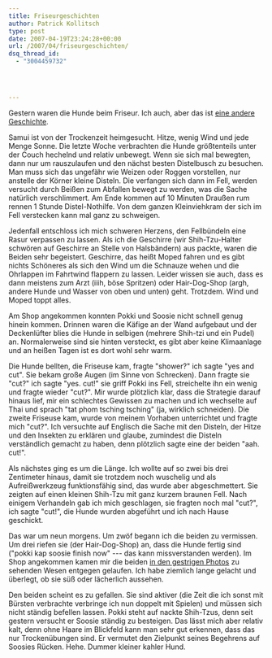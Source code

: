 ```yaml
---
title: Friseurgeschichten
author: Patrick Kollitsch
type: post
date: 2007-04-19T23:24:28+00:00
url: /2007/04/friseurgeschichten/
dsq_thread_id:
  - "3004459732"




---
```

Gestern waren die Hunde beim Friseur. Ich auch, aber das ist <a href="1230">eine andere Geschichte</a>. 

Samui ist von der Trockenzeit heimgesucht. Hitze, wenig Wind und jede Menge Sonne. Die letzte Woche verbrachten die Hunde gr&ouml;&szlig;tenteils unter der Couch hechelnd und relativ unbewegt. Wenn sie sich mal bewegten, dann nur um rauszulaufen und den n&auml;chst besten Distelbusch zu besuchen. Man muss sich das ungef&auml;hr wie Weizen oder Roggen vorstellen, nur anstelle der K&ouml;rner kleine Disteln. Die verfangen sich dann im Fell, werden versucht durch Bei&szlig;en zum Abfallen bewegt zu werden, was die Sache nat&uuml;rlich verschlimmert. Am Ende kommen auf 10 Minuten Drau&szlig;en rum rennen 1 Stunde Distel-Nothilfe. Von dem ganzen Kleinviehkram der sich im Fell verstecken kann mal ganz zu schweigen.

Jedenfall entschloss ich mich schweren Herzens, den Fellb&uuml;ndeln eine Rasur verpassen zu lassen. Als ich die Geschirre (wir Shih-Tzu-Halter schw&ouml;ren auf Geschirre an Stelle von Halsb&auml;ndern) aus packte, waren die Beiden sehr begeistert. Geschirre, das hei&szlig;t Moped fahren und es gibt nichts Sch&ouml;neres als sich den Wind um die Schnauze wehen und die Ohrlappen im Fahrtwind flappern zu lassen. Leider wissen sie auch, dass es dann meistens zum Arzt (iiih, b&ouml;se Spritzen) oder Hair-Dog-Shop (argh, andere Hunde und Wasser von oben und unten) geht. Trotzdem. Wind und Moped toppt alles.

Am Shop angekommen konnten Pokki und Soosie nicht schnell genug hinein kommen. Drinnen waren die K&auml;fige an der Wand aufgebaut und der Deckenl&uuml;fter blies die Hunde in selbigen (mehrere Shih-tzi und ein Pudel) an. Normalerweise sind sie hinten versteckt, es gibt aber keine Klimaanlage und an hei&szlig;en Tagen ist es dort wohl sehr warm. 

Die Hunde bellten, die Friseuse kam, fragte "shower?" ich sagte "yes and cut". Sie bekam gro&szlig;e Augen (im Sinne von Schrecken). Dann fragte sie "cut?" ich sagte "yes. cut!" sie griff Pokki ins Fell, streichelte ihn ein wenig und fragte wieder "cut?". Mir wurde pl&ouml;tzlich klar, dass die Strategie darauf hinaus lief, mir ein schlechtes Gewissen zu machen und ich wechselte auf Thai und sprach "tat phom tsching tsching" (ja, wirklich schneiden). Die zweite Friseuse kam, wurde von meinem Vorhaben unterrichtet und fragte mich "cut?". Ich versuchte auf Englisch die Sache mit den Disteln, der Hitze und den Insekten zu erkl&auml;ren und glaube, zumindest die Disteln verst&auml;ndlich gemacht zu haben, denn pl&ouml;tzlich sagte eine der beiden "aah. cut!".

Als n&auml;chstes ging es um die L&auml;nge. Ich wollte auf so zwei bis drei Zentimeter hinaus, damit sie trotzdem noch wuschelig und als Aufrei&szlig;werkzeug funktionsf&auml;hig sind, das wurde aber abgeschmettert. Sie zeigten auf einen kleinen Shih-Tzu mit ganz kurzem braunen Fell. Nach einigem Verhandeln gab ich mich geschlagen, sie fragten noch mal "cut?", ich sagte "cut!", die Hunde wurden abgef&uuml;hrt und ich nach Hause geschickt. 

Das war um neun morgens. Um zw&ouml;f begann ich die beiden zu vermissen. Um drei riefen sie (der Hair-Dog-Shop) an, dass die Hunde fertig sind ("pokki kap soosie finish now" --- das kann missverstanden werden). Im Shop angekommen kamen mir die beiden <a href="1226">in den gestrigen Photos</a> zu sehenden Wesen entgegen gelaufen. Ich habe ziemlich lange gelacht und &uuml;berlegt, ob sie s&uuml;&szlig; oder l&auml;cherlich aussehen. 

Den beiden scheint es zu gefallen. Sie sind aktiver (die Zeit die ich sonst mit B&uuml;rsten verbrachte verbringe ich nun doppelt mit Spielen) und m&uuml;ssen sich nicht st&auml;ndig befellen lassen. Pokki steht auf nackte Shih-Tzus, denn seit gestern versucht er Soosie st&auml;ndig zu besteigen. Das l&auml;sst mich aber relativ kalt, denn ohne Haare im Blickfeld kann man sehr gut erkennen, dass das nur Trocken&uuml;bungen sind. Er vermutet den Zielpunkt seines Begehrens auf Soosies R&uuml;cken. Hehe. Dummer kleiner kahler Hund.